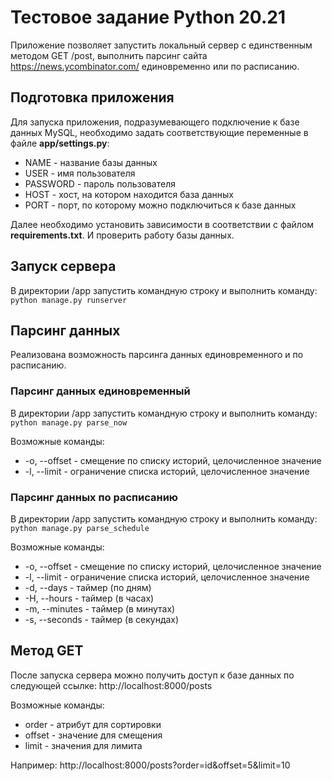 # Тестовое задание Python 20.21
Приложение позволяет запустить локальный сервер с единственным методом GET /post, выполнить парсинг сайта https://news.ycombinator.com/ единовременно или по расписанию.


## Подготовка приложения
Для запуска приложения, подразумевающего подключение к базе данных MySQL, необходимо задать соответствующие переменные в файле __app/settings.py__:
* NAME - название базы данных
* USER - имя пользователя
* PASSWORD - пароль пользователя
* HOST - хост, на котором находится база данных
* PORT - порт, по которому можно подключиться к базе данных

Далее необходимо установить зависимости в соответствии с файлом __requirements.txt__.
И проверить работу базы данных.


## Запуск сервера
В директории /app запустить командную строку и выполнить команду: <code> python manage.py runserver </code>


## Парсинг данных
Реализована возможность парсинга данных единовременного и по расписанию.

### Парсинг данных единовременный
В директории /app запустить командную строку и выполнить команду: <code> python manage.py parse_now </code>

Возможные команды:
* -o, --offset - смещение по списку историй, целочисленное значение
* -l, --limit - ограничение списка историй, целочисленное значение

### Парсинг данных по расписанию
В директории /app запустить командную строку и выполнить команду: <code> python manage.py parse_schedule </code>

Возможные команды:
* -o, --offset - смещение по списку историй, целочисленное значение
* -l, --limit - ограничение списка историй, целочисленное значение
* -d, --days - таймер (по дням)
* -H, --hours - таймер (в часах)
* -m, --minutes - таймер (в минутах)
* -s, --seconds - таймер (в секундах)


## Метод GET
После запуска сервера можно получить доступ к базе данных по следующей ссылке: http://localhost:8000/posts

Возможные команды:
* order - атрибут для сортировки
* offset - значение для смещения
* limit - значения для лимита

Например: http://localhost:8000/posts?order=id&offset=5&limit=10

